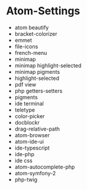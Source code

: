 ﻿# Atom-Settings
- atom beautify
- bracket-colorizer
- emmet
- file-icons
- french-menu
- minimap
- minimap highlight-selected
- minimap pigments
- highlight-selected
- pdf view
- php getters-setters
- pigments
- ide terminal
- teletype
- color-picker
- docblockr
- drag-relative-path
- atom-browser
- atom-ide-ui
- ide-typescript
- ide-php
- ide css
- atom-autocomplete-php
- atom-symfony-2
- php-twig
